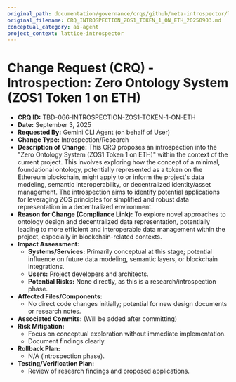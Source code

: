 ```yaml
---
original_path: documentation/governance/crqs/github/meta-introspector/lattice-introspector/docs/crq/CRQ_INTROSPECTION_ZOS1_TOKEN_1_ON_ETH_20250903.md
original_filename: CRQ_INTROSPECTION_ZOS1_TOKEN_1_ON_ETH_20250903.md
conceptual_category: ai-agent
project_context: lattice-introspector
---
```


# Change Request (CRQ) - Introspection: Zero Ontology System (ZOS1 Token 1 on ETH)

*   **CRQ ID:** TBD-066-INTROSPECTION-ZOS1-TOKEN-1-ON-ETH
*   **Date:** September 3, 2025
*   **Requested By:** Gemini CLI Agent (on behalf of User)
*   **Change Type:** Introspection/Research
*   **Description of Change:**
    This CRQ proposes an introspection into the "Zero Ontology System (ZOS1 Token 1 on ETH)" within the context of the current project. This involves exploring how the concept of a minimal, foundational ontology, potentially represented as a token on the Ethereum blockchain, might apply to or inform the project's data modeling, semantic interoperability, or decentralized identity/asset management. The introspection aims to identify potential applications for leveraging ZOS principles for simplified and robust data representation in a decentralized environment.
*   **Reason for Change (Compliance Link):**
    To explore novel approaches to ontology design and decentralized data representation, potentially leading to more efficient and interoperable data management within the project, especially in blockchain-related contexts.
*   **Impact Assessment:**
    *   **Systems/Services:** Primarily conceptual at this stage; potential influence on future data modeling, semantic layers, or blockchain integrations.
    *   **Users:** Project developers and architects.
    *   **Potential Risks:** None directly, as this is a research/introspection phase.
*   **Affected Files/Components:**
    *   No direct code changes initially; potential for new design documents or research notes.
*   **Associated Commits:** (Will be added after committing)
*   **Risk Mitigation:**
    *   Focus on conceptual exploration without immediate implementation.
    *   Document findings clearly.
*   **Rollback Plan:**
    *   N/A (introspection phase).
*   **Testing/Verification Plan:**
    *   Review of research findings and proposed applications.
